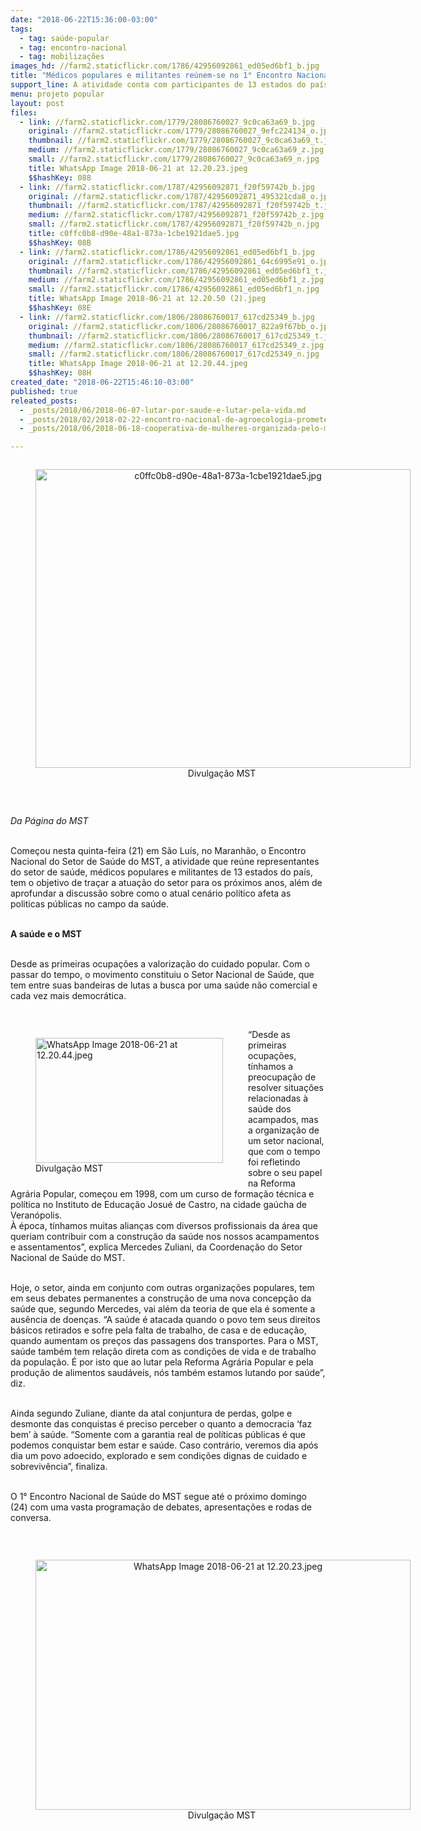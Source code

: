 ```yaml
---
date: "2018-06-22T15:36:00-03:00"
tags:
  - tag: saúde-popular
  - tag: encontro-nacional
  - tag: mobilizações
images_hd: //farm2.staticflickr.com/1786/42956092861_ed05ed6bf1_b.jpg
title: "Médicos populares e militantes reúnem-se no 1° Encontro Nacional do Setor de Saúde do MST "
support_line: A atividade conta com participantes de 13 estados do país e acontece até o próximo domingo (24) no Maranhão
menu: projeto popular
layout: post
files:
  - link: //farm2.staticflickr.com/1779/28086760027_9c0ca63a69_b.jpg
    original: //farm2.staticflickr.com/1779/28086760027_9efc224134_o.jpg
    thumbnail: //farm2.staticflickr.com/1779/28086760027_9c0ca63a69_t.jpg
    medium: //farm2.staticflickr.com/1779/28086760027_9c0ca63a69_z.jpg
    small: //farm2.staticflickr.com/1779/28086760027_9c0ca63a69_n.jpg
    title: WhatsApp Image 2018-06-21 at 12.20.23.jpeg
    $$hashKey: 088
  - link: //farm2.staticflickr.com/1787/42956092871_f20f59742b_b.jpg
    original: //farm2.staticflickr.com/1787/42956092871_495321cda8_o.jpg
    thumbnail: //farm2.staticflickr.com/1787/42956092871_f20f59742b_t.jpg
    medium: //farm2.staticflickr.com/1787/42956092871_f20f59742b_z.jpg
    small: //farm2.staticflickr.com/1787/42956092871_f20f59742b_n.jpg
    title: c0ffc0b8-d90e-48a1-873a-1cbe1921dae5.jpg
    $$hashKey: 08B
  - link: //farm2.staticflickr.com/1786/42956092861_ed05ed6bf1_b.jpg
    original: //farm2.staticflickr.com/1786/42956092861_64c6995e91_o.jpg
    thumbnail: //farm2.staticflickr.com/1786/42956092861_ed05ed6bf1_t.jpg
    medium: //farm2.staticflickr.com/1786/42956092861_ed05ed6bf1_z.jpg
    small: //farm2.staticflickr.com/1786/42956092861_ed05ed6bf1_n.jpg
    title: WhatsApp Image 2018-06-21 at 12.20.50 (2).jpeg
    $$hashKey: 08E
  - link: //farm2.staticflickr.com/1806/28086760017_617cd25349_b.jpg
    original: //farm2.staticflickr.com/1806/28086760017_822a9f67bb_o.jpg
    thumbnail: //farm2.staticflickr.com/1806/28086760017_617cd25349_t.jpg
    medium: //farm2.staticflickr.com/1806/28086760017_617cd25349_z.jpg
    small: //farm2.staticflickr.com/1806/28086760017_617cd25349_n.jpg
    title: WhatsApp Image 2018-06-21 at 12.20.44.jpeg
    $$hashKey: 08H
created_date: "2018-06-22T15:46:10-03:00"
published: true
releated_posts:
  - _posts/2018/06/2018-06-07-lutar-por-saude-e-lutar-pela-vida.md
  - _posts/2018/02/2018-02-22-encontro-nacional-de-agroecologia-promete-reunir-duas-mil-pessoas-em-minas-gerais.md
  - _posts/2018/06/2018-06-18-cooperativa-de-mulheres-organizada-pelo-mst-produz-ervas-medicinais-organicas.md

---
```

<div style="text-align:center">
<figure class="image" style="display:inline-block"><img alt="c0ffc0b8-d90e-48a1-873a-1cbe1921dae5.jpg" height="478" src="//farm2.staticflickr.com/1787/42956092871_f20f59742b_b.jpg" width="600" />
<figcaption>Divulga&ccedil;&atilde;o MST&nbsp;</figcaption>
</figure>
</div>

<p>&nbsp;</p>

<p><em>Da P&aacute;gina do MST&nbsp;</em></p>

<p><br />
Come&ccedil;ou nesta quinta-feira (21) em S&atilde;o Lu&iacute;s, no Maranh&atilde;o, o Encontro Nacional do Setor de Sa&uacute;de do MST, a atividade que re&uacute;ne representantes do setor de sa&uacute;de, m&eacute;dicos populares e militantes de 13 estados do pa&iacute;s, tem o objetivo de tra&ccedil;ar a atua&ccedil;&atilde;o do setor para os pr&oacute;ximos anos, al&eacute;m de aprofundar a discuss&atilde;o sobre como o atual cen&aacute;rio pol&iacute;tico afeta as politicas p&uacute;blicas no campo da sa&uacute;de.</p>

<p><br />
<strong>A sa&uacute;de e o MST</strong></p>

<p><br />
Desde as primeiras ocupa&ccedil;&otilde;es a valoriza&ccedil;&atilde;o do cuidado popular. Com o passar do tempo, o movimento constituiu o Setor Nacional de Sa&uacute;de, que tem entre suas bandeiras de lutas a busca por uma sa&uacute;de n&atilde;o comercial e cada vez mais democr&aacute;tica.</p>

<p>&nbsp;</p>

<figure class="image" style="float:left"><img alt="WhatsApp Image 2018-06-21 at 12.20.44.jpeg" height="200" src="//farm2.staticflickr.com/1806/28086760017_617cd25349_b.jpg" width="300" />
<figcaption>Divulga&ccedil;&atilde;o MST</figcaption>
</figure>

<p>&ldquo;Desde as primeiras ocupa&ccedil;&otilde;es, t&iacute;nhamos a preocupa&ccedil;&atilde;o de resolver situa&ccedil;&otilde;es relacionadas &agrave; sa&uacute;de dos acampados, mas a organiza&ccedil;&atilde;o de um setor nacional, que com o tempo foi refletindo sobre o seu papel na Reforma Agr&aacute;ria Popular, come&ccedil;ou em 1998, com um curso de forma&ccedil;&atilde;o t&eacute;cnica e pol&iacute;tica no Instituto de Educa&ccedil;&atilde;o Josu&eacute; de Castro, na cidade ga&uacute;cha de Veran&oacute;polis.<br />
&Agrave; &eacute;poca, t&iacute;nhamos muitas alian&ccedil;as com diversos profissionais da &aacute;rea que queriam contribuir com a constru&ccedil;&atilde;o da sa&uacute;de nos nossos acampamentos e assentamentos&rdquo;, explica Mercedes Zuliani, da Coordena&ccedil;&atilde;o do Setor Nacional de Sa&uacute;de do MST.</p>

<p><br />
Hoje, o setor, ainda em conjunto com outras organiza&ccedil;&otilde;es populares, tem em seus debates permanentes a constru&ccedil;&atilde;o de uma nova concep&ccedil;&atilde;o da sa&uacute;de que, segundo Mercedes, vai al&eacute;m da teoria de que ela &eacute; somente a aus&ecirc;ncia de doen&ccedil;as. &ldquo;A sa&uacute;de &eacute; atacada quando o povo tem seus direitos b&aacute;sicos retirados e sofre pela falta de trabalho, de casa e de educa&ccedil;&atilde;o, quando aumentam os pre&ccedil;os das passagens dos transportes. Para o MST, sa&uacute;de tamb&eacute;m tem rela&ccedil;&atilde;o direta com as condi&ccedil;&otilde;es de vida e de trabalho da popula&ccedil;&atilde;o. &Eacute; por isto que ao lutar pela Reforma Agr&aacute;ria Popular e pela produ&ccedil;&atilde;o de alimentos saud&aacute;veis, n&oacute;s tamb&eacute;m estamos lutando por sa&uacute;de&rdquo;, diz.</p>

<p><br />
Ainda segundo Zuliane, diante da atal conjuntura de perdas, golpe e desmonte das conquistas &eacute; preciso perceber o quanto a democracia &lsquo;faz bem&rsquo; &agrave; sa&uacute;de. &ldquo;Somente com a garantia real de pol&iacute;ticas p&uacute;blicas &eacute; que podemos conquistar bem estar e sa&uacute;de. Caso contr&aacute;rio, veremos dia ap&oacute;s dia um povo adoecido, explorado e sem condi&ccedil;&otilde;es dignas de cuidado e sobreviv&ecirc;ncia&rdquo;, finaliza.</p>

<p><br />
O 1&deg; Encontro Nacional de Sa&uacute;de do MST segue at&eacute; o pr&oacute;ximo domingo (24) com uma vasta programa&ccedil;&atilde;o de debates, apresenta&ccedil;&otilde;es e rodas de conversa.</p>

<p>&nbsp;</p>

<div style="text-align:center">
<figure class="image" style="display:inline-block"><img alt="WhatsApp Image 2018-06-21 at 12.20.23.jpeg" height="400" src="//farm2.staticflickr.com/1779/28086760027_9c0ca63a69_b.jpg" width="600" />
<figcaption>Divulga&ccedil;&atilde;o MST&nbsp;</figcaption>
</figure>
</div>

<p>&nbsp;</p>

